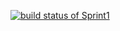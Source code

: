 [![build status of Sprint1](https://travis-ci.org/iamikenna/Gedcom.svg?branch=sprint1)](https://travis-ci.org/iamikenna/Gedcom)
